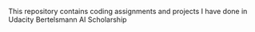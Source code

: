 This repository contains coding assignments and projects I have done in Udacity Bertelsmann AI Scholarship
